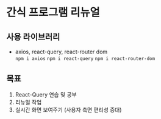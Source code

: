 # 간식 프로그램 리뉴얼

## 사용 라이브러리

- axios, react-query, react-router dom<br />
  `npm i axios`
  `npm i react-query`
  `npm i react-router-dom`

## 목표

1. React-Query 연습 및 공부
2. 리뉴얼 작업
3. 실시간 화면 보여주기 (사용자 측면 편리성 증대)
